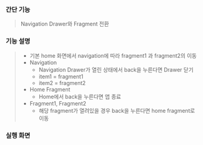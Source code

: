### 간단 기능 ###
> Navigation Drawer와 Fragment 전환  


### 기능 설명 ###
> + 기본 home 화면에서 navigation에 따라 fragment1 과 fragment2의 이동  
> + Navigation
>   + Navigation Drawer가 열린 상태에서 back을 누른다면 Drawer 닫기
>   + item1 = fragment1
>   + item2 = fragment2
> + Home Fragment
>   + Home에서 back을 누른다면 앱 종료
> + Fragment1, Fragment2
>   + 해당 fragment가 열려있을 경우 back을 누른다면 home fragment로 이동  

### 실행 화면 ###